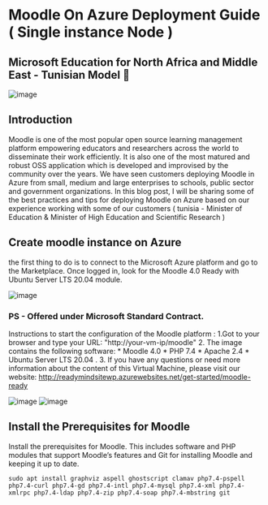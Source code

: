 # Moodle On Azure Deployment Guide ( Single instance Node ) 
## Microsoft Education for North Africa and Middle East - Tunisian Model 🚩

![image](https://user-images.githubusercontent.com/26825056/200283591-423619fe-2d49-42a1-b25e-b7a9429e4cde.png)

## Introduction 

Moodle is one of the most popular open source learning management platform empowering educators and researchers across the world to disseminate their work efficiently. It is also one of the most matured and robust OSS application which is developed and improvised by the community over the years. We have seen customers deploying Moodle in Azure from small, medium and large enterprises to schools, public sector and government organizations. 
In this blog post, I will be sharing some of the best practices and tips for deploying Moodle on Azure based on our experience working with some of our customers ( tunisia - Minister of Education &  Minister of High Education and Scientific Research ) 

## Create moodle instance on Azure 

the first thing to do is to connect to the Microsoft Azure platform and go to the Marketplace. 
Once logged in, look for the Moodle 4.0 Ready with Ubuntu Server LTS 20.04 module.

![image](https://user-images.githubusercontent.com/26825056/200257894-ea153457-631a-4783-afea-b944cdffe3b1.png)

### PS - Offered under Microsoft Standard Contract.

Instructions to start the configuration of the Moodle platform : 
1.Got to your browser and type your URL: "http://your-vm-ip/moodle" 
2. The image contains the following software: * Moodle 4.0 * PHP 7.4 * Apache 2.4 * Ubuntu Server LTS 20.04 .
3. If you have any questions or need more information about the content of this Virtual Machine, please visit our website: http://readymindsitewp.azurewebsites.net/get-started/moodle-ready

![image](https://user-images.githubusercontent.com/26825056/200260974-f80e33f0-8e1b-4c00-ba43-cbb518ea863d.png)
![image](https://user-images.githubusercontent.com/26825056/200261796-70373319-370b-40eb-b31e-a48e993e4de3.png)

## Install the Prerequisites for Moodle 

Install the prerequisites for Moodle. This includes software and PHP modules that support Moodle’s features and Git for installing Moodle and keeping it up to date.

```
sudo apt install graphviz aspell ghostscript clamav php7.4-pspell php7.4-curl php7.4-gd php7.4-intl php7.4-mysql php7.4-xml php7.4-xmlrpc php7.4-ldap php7.4-zip php7.4-soap php7.4-mbstring git
```

